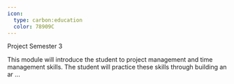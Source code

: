 ```yaml
---
icon:
  type: carbon:education
  color: 78909C
---
```

Project Semester 3

This module will introduce the student to project management and time management skills. The student will practice these skills through building an ar ... 
